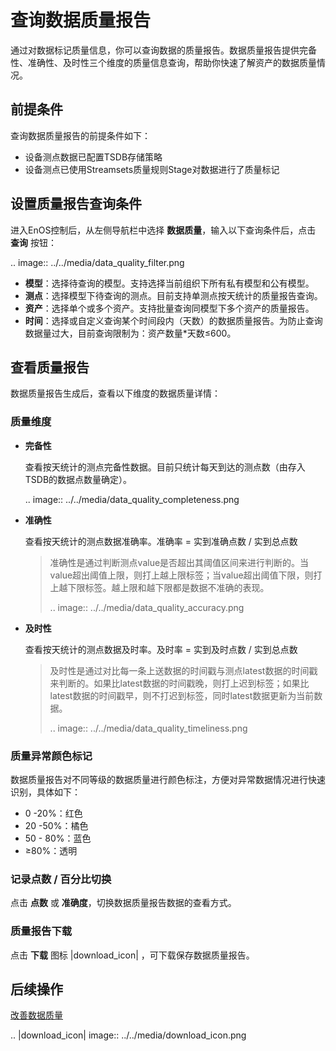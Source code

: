 # 查询数据质量报告

通过对数据标记质量信息，你可以查询数据的质量报告。数据质量报告提供完备性、准确性、及时性三个维度的质量信息查询，帮助你快速了解资产的数据质量情况。

## 前提条件

查询数据质量报告的前提条件如下：
- 设备测点数据已配置TSDB存储策略
- 设备测点已使用Streamsets质量规则Stage对数据进行了质量标记

## 设置质量报告查询条件

进入EnOS控制后，从左侧导航栏中选择 **数据质量**，输入以下查询条件后，点击 **查询** 按钮：

.. image:: ../../media/data_quality_filter.png

- **模型**：选择待查询的模型。支持选择当前组织下所有私有模型和公有模型。
- **测点**：选择模型下待查询的测点。目前支持单测点按天统计的质量报告查询。
- **资产**：选择单个或多个资产。支持批量查询同模型下多个资产的质量报告。
- **时间**：选择或自定义查询某个时间段内（天数）的数据质量报告。为防止查询数据量过大，目前查询限制为：资产数量*天数≤600。

## 查看质量报告

数据质量报告生成后，查看以下维度的数据质量详情：

### 质量维度

- **完备性**

  查看按天统计的测点完备性数据。目前只统计每天到达的测点数（由存入TSDB的数据点数量确定）。

  .. image:: ../../media/data_quality_completeness.png

- **准确性**

  查看按天统计的测点数据准确率。准确率 = 实到准确点数 / 实到总点数

  > 准确性是通过判断测点value是否超出其阈值区间来进行判断的。当value超出阈值上限，则打上越上限标签；当value超出阈值下限，则打上越下限标签。越上限和越下限都是数据不准确的表现。
  >
  > .. image:: ../../media/data_quality_accuracy.png

- **及时性**

  查看按天统计的测点数据及时率。及时率 = 实到及时点数 / 实到总点数

  > 及时性是通过对比每一条上送数据的时间戳与测点latest数据的时间戳来判断的。如果比latest数据的时间戳晚，则打上迟到标签；如果比latest数据的时间戳早，则不打迟到标签，同时latest数据更新为当前数据。
  >
  > .. image:: ../../media/data_quality_timeliness.png

### 质量异常颜色标记

数据质量报告对不同等级的数据质量进行颜色标注，方便对异常数据情况进行快速识别，具体如下：

- 0 -20%：红色
- 20 -50%：橘色
- 50 - 80%：蓝色
- ≥80%：透明

### 记录点数 / 百分比切换

点击 **点数** 或 **准确度**，切换数据质量报告数据的查看方式。

### 质量报告下载

点击 **下载** 图标 |download_icon| ，可下载保存数据质量报告。

## 后续操作

[改善数据质量](improving_data_quality)



.. |download_icon| image:: ../../media/download_icon.png

<!--end-->
